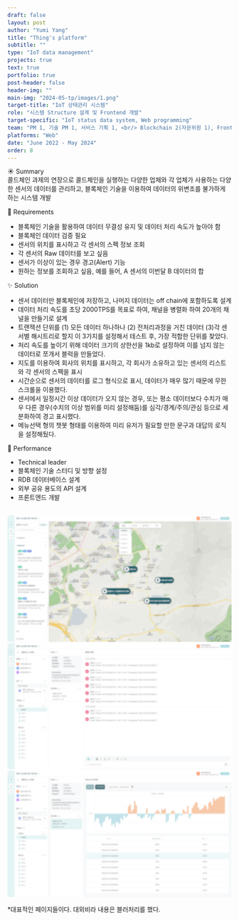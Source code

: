```yaml
---
draft: false
layout: post
author: "Yumi Yang"
title: "Thing's platform"
subtitle: ""
type: "IoT data management"
projects: true
text: true
portfolio: true
post-header: false
header-img: ""
main-img: "2024-05-tp/images/1.png"
target-title: "IoT 상태관리 시스템"
role: "시스템 Structure 설계 및 Frontend 개발"
target-specific: "IoT status data system, Web programming"
team: "PM 1, 기술 PM 1, 서비스 기획 1, <br/> Blockchain 2(자문위원 1), Front-end 2, Back-end 1, 디자이너 1"
platforms: "Web"
date: "June 2022 - May 2024"
order: 8
---
```


☀️ Summary <br/>
콜드체인 과제의 연장으로 콜드체인을 실행하는 다양한 업체와 각 업체가 사용하는 다양한 센서의 데이터를 관리하고, 블록체인 기술을 이용하여 데이터의 위변조를 불가하게 하는 시스템 개발

🌱 Requirements <br/>

- 블록체인 기술을 활용하여 데이터 무결성 유지 및 데이터 처리 속도가 높아야 함
- 블록체인 데이터 검증 필요
- 센서의 위치를 표시하고 각 센서의 스펙 정보 조회
- 각 센서의 Raw 데이터를 보고 싶음
- 센서가 이상이 있는 경우 경고(Alert) 기능
- 원하는 정보를 조회하고 싶음, 예를 들어, A 센서의 이번달 B 데이터의 합

✨ Solution <br/>

- 센서 데이터만 블록체인에 저장하고, 나머지 데이터는 off chain에 포함하도록 설계
- 데이터 처리 속도를 초당 2000TPS를 목표로 하여, 채널을 병렬화 하여 20개의 채널을 만들기로 설계
- 트랜잭션 단위를 (1) 모든 데이터 하나하나 (2) 전처리과정을 거친 데이터 (3)각 센서별 해시트리로 할지 이 3가지를 설정해서 테스트 후, 가장 적합한 단위를 찾았다.
- 처리 속도를 높이기 위해 데이터 크기의 상한선을 1kb로 설정하여 이를 넘지 않는 데이터로 쪼개서 블럭을 만들었다.
- 지도를 이용하여 회사의 위치를 표시하고, 각 회사가 소유하고 있는 센서의 리스트와 각 센서의 스펙을 표시
- 시간순으로 센서의 데이터를 로그 형식으로 표시, 데이터가 매우 많기 때문에 무한 스크롤을 이용했다.
- 센서에서 일정시간 이상 데이터가 오지 않는 경우, 또는 평소 데이터보다 수치가 매우 다른 경우(수치의 이상 범위를 미리 설정해둠)를 심각/경계/주의/관심 등으로 세분화하여 경고 표시했다.
- 메뉴선택 형의 챗봇 형태를 이용하여 미리 유저가 필요할 만한 문구과 대답의 로직을 설정해뒀다.

💐 Performance <br/>

- Technical leader
- 블록체인 기술 스터디 및 방향 설정
- RDB 데이터베이스 설계
- 외부 공유 용도의 API 설계
- 프론트엔드 개발
  <br/> <br/>

![1](images/1.png)
![3](images/3.png)
![4](images/4.png)

\*대표적인 페이지들이다. 대외비라 내용은 블러처리를 했다.<br><br>
